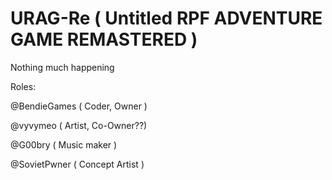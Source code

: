 # URAG-Re ( Untitled RPF ADVENTURE GAME REMASTERED )

Nothing much happening

Roles:
 
@BendieGames ( Coder, Owner )

@vyvymeo ( Artist, Co-Owner??)
 
@G00bry ( Music maker )
 
@SovietPwner ( Concept Artist )
